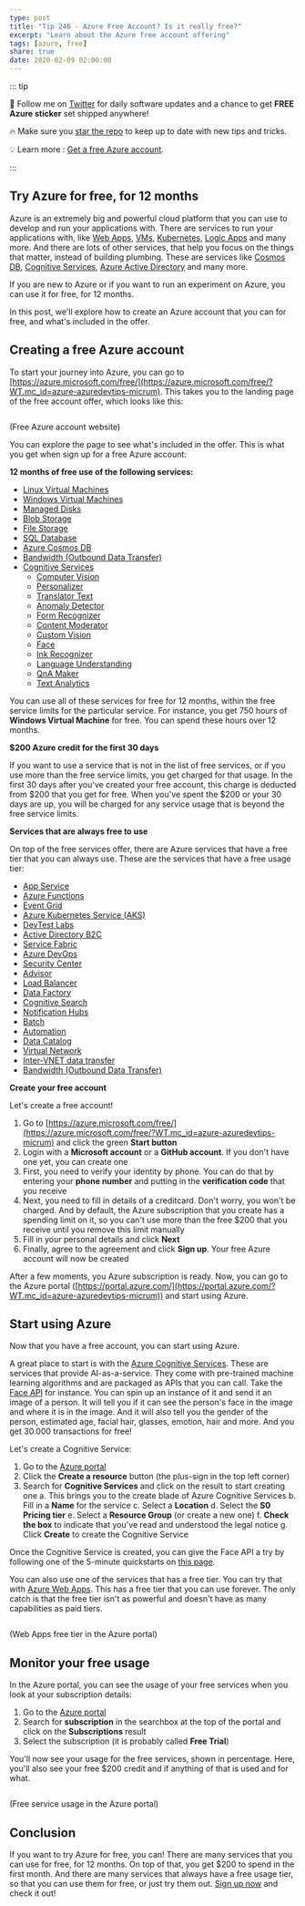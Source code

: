 ```yaml
---
type: post
title: "Tip 246 - Azure Free Account? Is it really free?"
excerpt: "Learn about the Azure free account offering"
tags: [azure, free]
share: true
date: 2020-02-09 02:00:00
---
```


::: tip 

:unicorn: Follow me on [Twitter](https://twitter.com/intent/follow?screen_name=mbcrump) for daily software updates and a chance to get **FREE Azure sticker** set shipped anywhere!

:fire: Make sure you [star the repo](http://azuredev.tips?WT.mc_id=azure-azuredevtips-micrum) to keep up to date with new tips and tricks.

:bulb: Learn more : [Get a free Azure account](https://azure.microsoft.com/free/?WT.mc_id=azure-azuredevtips-micrum). 

:::

## Try Azure for free, for 12 months

Azure is an extremely big and powerful cloud platform that you can use to develop and run your applications with. There are services to run your applications with, like [Web Apps](https://azure.microsoft.com/services/app-service/web/?WT.mc_id=azure-azuredevtips-micrum), [VMs](https://azure.microsoft.com/services/virtual-machines/?WT.mc_id=azure-azuredevtips-micrum), [Kubernetes](https://azure.microsoft.com/services/kubernetes-service/?WT.mc_id=azure-azuredevtips-micrum), [Logic Apps](https://azure.microsoft.com/services/logic-apps/) and many more. And there are lots of other services, that help you focus on the things that matter, instead of building plumbing. These are services like [Cosmos DB](https://azure.microsoft.com/services/cosmos-db/?WT.mc_id=azure-azuredevtips-micrum), [Cognitive Services](https://azure.microsoft.com/services/cognitive-services/?WT.mc_id=azure-azuredevtips-micrum), [Azure Active Directory](https://azure.microsoft.com/services/active-directory/?WT.mc_id=azure-azuredevtips-micrum) and many more.

If you are new to Azure or if you want to run an experiment on Azure, you can use it for free, for 12 months.

In this post, we'll explore how to create an Azure account that you can for free, and what's included in the offer.

## Creating a free Azure account

To start your journey into Azure, you can go to [https://azure.microsoft.com/free/](https://azure.microsoft.com/free/?WT.mc_id=azure-azuredevtips-micrum). This takes you to the landing page of the free account offer, which looks like this:

<img :src="$withBase('/files/42website.png')">

(Free Azure account website)

You can explore the page to see what's included in the offer. This is what you get when sign up for a free Azure account:

**12 months of free use of the following services:**

 * [Linux Virtual Machines](https://docs.microsoft.com/azure/virtual-machines/linux/?WT.mc_id=docs-azuredevtips-micrum)
 * [Windows Virtual Machines](https://azure.microsoft.com/services/virtual-machines/?WT.mc_id=azure-azuredevtips-micrum)
 * [Managed Disks](https://docs.microsoft.com/azure/virtual-machines/windows/managed-disks-overview?WT.mc_id=docs-azuredevtips-micrum)
 * [Blob Storage](https://azure.microsoft.com/services/storage/blobs/?WT.mc_id=azure-azuredevtips-micrum)
 * [File Storage](https://azure.microsoft.com/services/storage/files/?WT.mc_id=azure-azuredevtips-micrum)
 * [SQL Database](https://docs.microsoft.com/azure/sql-database/?WT.mc_id=docs-azuredevtips-micrum)
 * [Azure Cosmos DB](https://azure.microsoft.com/services/cosmos-db/?WT.mc_id=azure-azuredevtips-micrum)
 * [Bandwidth (Outbound Data Transfer)](https://azure.microsoft.com/pricing/details/bandwidth/?WT.mc_id=azure-azuredevtips-micrum)
 * [Cognitive Services](https://azure.microsoft.com/services/cognitive-services/?WT.mc_id=azure-azuredevtips-micrum)
   * [Computer Vision](https://azure.microsoft.com/services/cognitive-services/computer-vision/?WT.mc_id=azure-azuredevtips-micrum)
   * [Personalizer](https://azure.microsoft.com/services/cognitive-services/personalizer/?WT.mc_id=azure-azuredevtips-micrum)
   * [Translator Text](https://docs.microsoft.com/nl-nl/azure/cognitive-services/translator/?WT.mc_id=docs-azuredevtips-micrum)
   * [Anomaly Detector](https://azure.microsoft.com/services/cognitive-services/anomaly-detector/?WT.mc_id=azure-azuredevtips-micrum)
   * [Form Recognizer](https://azure.microsoft.com/services/cognitive-services/form-recognizer/?WT.mc_id=azure-azuredevtips-micrum)
   * [Content Moderator](https://docs.microsoft.com/azure/cognitive-services/content-moderator/overview?WT.mc_id=docs-azuredevtips-micrum)
   * [Custom Vision](https://azure.microsoft.com/services/cognitive-services/custom-vision-service/?WT.mc_id=azure-azuredevtips-micrum)
   * [Face](https://docs.microsoft.com/azure/cognitive-services/face/overview?WT.mc_id=docs-azuredevtips-micrum)
   * [Ink Recognizer](https://azure.microsoft.com/services/cognitive-services/ink-recognizer/?WT.mc_id=azure-azuredevtips-micrum)
   * [Language Understanding](https://docs.microsoft.com/azure/cognitive-services/luis/what-is-luis?WT.mc_id=docs-azuredevtips-micrum)
   * [QnA Maker](https://azure.microsoft.com/services/cognitive-services/qna-maker/?WT.mc_id=azure-azuredevtips-micrum)
   * [Text Analytics](https://azure.microsoft.com/services/cognitive-services/text-analytics/?WT.mc_id=azure-azuredevtips-micrum)

You can use all of these services for free for 12 months, within the free service limits for the particular service.
For instance, you get 750 hours of **Windows Virtual Machine** for free. You can spend these hours over 12 months.

**\$200 Azure credit for the first 30 days**

If you want to use a service that is not in the list of free services, or if you use more than the free service limits, you get charged for that usage. In the first 30 days after you've created your free account, this charge is deducted from $200 that you get for free. When you've spent the \$200 or your 30 days are up, you will be charged for any service usage that is beyond the free service limits.  

**Services that are always free to use**

On top of the free services offer, there are Azure services that have a free tier that you can always use. These are the services that have a free usage tier:
* [App Service](https://docs.microsoft.com/azure/app-service/?WT.mc_id=docs-azuredevtips-micrum)
* [Azure Functions](https://azure.microsoft.com/services/functions/?WT.mc_id=azure-azuredevtips-micrum)
* [Event Grid](https://azure.microsoft.com/services/event-grid/?WT.mc_id=azure-azuredevtips-micrum)
* [Azure Kubernetes Service (AKS)](https://azure.microsoft.com/services/kubernetes-service/?WT.mc_id=azure-azuredevtips-micrum)
* [DevTest Labs](https://azure.microsoft.com/services/devtest-lab/?WT.mc_id=azure-azuredevtips-micrum)
* [Active Directory B2C](https://docs.microsoft.com/azure/active-directory-b2c/active-directory-b2c-overview?WT.mc_id=docs-azuredevtips-micrum)
* [Service Fabric](https://azure.microsoft.com/services/service-fabric/?WT.mc_id=azure-azuredevtips-micrum)
* [Azure DevOps](https://azure.microsoft.com/services/devops/?WT.mc_id=azure-azuredevtips-micrum)
* [Security Center](https://azure.microsoft.com/services/security-center/?WT.mc_id=azure-azuredevtips-micrum)
* [Advisor](https://azure.microsoft.com/services/advisor/?WT.mc_id=azure-azuredevtips-micrum)
* [Load Balancer](https://docs.microsoft.com/azure/load-balancer/load-balancer-overview?WT.mc_id=docs-azuredevtips-micrum)
* [Data Factory](https://azure.microsoft.com/services/data-factory/?WT.mc_id=azure-azuredevtips-micrum)
* [Cognitive Search](https://azure.microsoft.com/services/search/?WT.mc_id=azure-azuredevtips-micrum)
* [Notification Hubs](https://azure.microsoft.com/services/notification-hubs/?WT.mc_id=azure-azuredevtips-micrum)
* [Batch](https://azure.microsoft.com/services/batch/?WT.mc_id=azure-azuredevtips-micrum)
* [Automation](https://azure.microsoft.com/services/automation/?WT.mc_id=azure-azuredevtips-micrum)
* [Data Catalog](https://azure.microsoft.com/services/data-catalog/?WT.mc_id=azure-azuredevtips-micrum)
* [Virtual Network](https://docs.microsoft.com/azure/virtual-network/virtual-networks-overview?WT.mc_id=docs-azuredevtips-micrum)
* [Inter-VNET data transfer](https://azure.microsoft.com/pricing/details/vpn-gateway/?WT.mc_id=azure-azuredevtips-micrum)
* [Bandwidth (Outbound Data Transfer)](https://azure.microsoft.com/pricing/details/bandwidth/?WT.mc_id=azure-azuredevtips-micrum)

**Create your free account**

Let's create a free account! 
1. Go to [https://azure.microsoft.com/free/](https://azure.microsoft.com/free/?WT.mc_id=azure-azuredevtips-micrum) and click the green **Start button**
2. Login with a **Microsoft account** or a **GitHub account**. If you don't have one yet, you can create one
3. First, you need to verify your identity by phone. You can do that by entering your **phone number** and putting in the **verification code** that you receive
4. Next, you need to fill in details of a creditcard. Don't worry, you won't be charged. And by default, the Azure subscription that you create has a spending limit on it, so you can't use more than the free $200 that you receive until you remove this limit manually
5. Fill in your personal details and click **Next**
6. Finally, agree to the agreement and click **Sign up**. Your free Azure account will now be created

After a few moments, you Azure subscription is ready. Now, you can go to the Azure portal ([https://portal.azure.com/](https://portal.azure.com/?WT.mc_id=azure-azuredevtips-micrum)) and start using Azure. 

## Start using Azure

Now that you have a free account, you can start using Azure. 

A great place to start is with the [Azure Cognitive Services](https://azure.microsoft.com/services/cognitive-services/?WT.mc_id=azure-azuredevtips-micrum). These are services that provide AI-as-a-service. They come with pre-trained machine learning algorithms and are packaged as APIs that you can call. Take the [Face API](https://docs.microsoft.com/azure/cognitive-services/face/overview?WT.mc_id=docs-azuredevtips-micrum) for instance. You can spin up an instance of it and send it an image of a person. It will tell you if it can see the person's face in the image and where it is in the image. And it will also tell you the gender of the person, estimated age, facial hair, glasses, emotion, hair and more. And you get 30.000 transactions for free!

Let's create a Cognitive Service:
1. Go to the [Azure portal](https://portal.azure.com/?WT.mc_id=azure-azuredevtips-micrum)
2. Click the **Create a resource** button (the plus-sign in the top left corner)
3. Search for **Cognitive Services** and click on the result to start creating one
   a. This brings you to the create blade of Azure Cognitive Services
   b. Fill in a **Name** for the service
   c. Select a **Location**
   d. Select the **S0 Pricing tier**
   e. Select a **Resource Group** (or create a new one)
   f. **Check the box** to indicate that you've read and understood the legal notice
   g. Click **Create** to create the Cognitive Service 

Once the Cognitive Service is created, you can give the Face API a try by following one of the 5-minute quickstarts on [this page](https://docs.microsoft.com/azure/cognitive-services/Face/?WT.mc_id=docs-azuredevtips-micrum).

You can also use one of the services that has a free tier. You can try that with [Azure Web Apps](https://azure.microsoft.com/services/app-service/web/?WT.mc_id=azure-azuredevtips-micrum). This has a free tier that you can use forever. The only catch is that the free tier isn't as powerful and doesn't have as many capabilities as paid tiers. 

<img :src="$withBase('/files/42freeappservice.png')">

(Web Apps free tier in the Azure portal)

## Monitor your free usage

In the Azure portal, you can see the usage of your free services when you look at your subscription details:
1. Go to the [Azure portal](https://portal.azure.com/?WT.mc_id=azure-azuredevtips-micrum)
2. Search for **subscription** in the searchbox at the top of the portal and click on the **Subscriptions** result
3. Select the subscription (it is probably called **Free Trial**)

You'll now see your usage for the free services, shown in percentage. Here, you'll also see your free \$200 credit and if anything of that is used and for what.

<img :src="$withBase('/files/42freeservices.png')">

(Free service usage in the Azure portal)

## Conclusion

If you want to try Azure for free, you can! There are many services that you can use for free, for 12 months. On top of that, you get \$200 to spend in the first month. And there are many services that always have a free usage tier, so that you can use them for free, or just try them out. [Sign up now](https://azure.microsoft.com/free/?WT.mc_id=azure-azuredevtips-micrum) and check it out!
